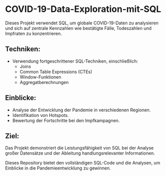 # COVID-19-Data-Exploration-mit-SQL

Dieses Projekt verwendet SQL, um globale COVID-19-Daten zu analysieren und sich auf zentrale Kennzahlen wie bestätigte Fälle, Todeszahlen und Impfraten zu konzentrieren. 

## Techniken:
- Verwendung fortgeschrittener SQL-Techniken, einschließlich:
  - Joins
  - Common Table Expressions (CTEs)
  - Window-Funktionen
  - Aggregatberechnungen

## Einblicke:
- Analyse der Entwicklung der Pandemie in verschiedenen Regionen.
- Identifikation von Hotspots.
- Bewertung der Fortschritte bei den Impfkampagnen.

## Ziel:
Das Projekt demonstriert die Leistungsfähigkeit von SQL bei der Analyse großer Datensätze und der Ableitung handlungsrelevanter Informationen.

Dieses Repository bietet den vollständigen SQL-Code und die Analysen, um Einblicke in die Pandemieentwicklung zu gewinnen.
